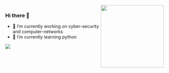 <img src="https://media.giphy.com/media/xTiTnBELA6Mb1TeeOc/giphy.gif" align="right" width="200" height="200">

### Hi there 👋


- 🔭 I’m currently working on cyber-security and computer-networks
- 🌱 I’m currently learning python

<img src="https://github-readme-stats.vercel.app/api?username=huseyinpalaa&show_icons=true&theme=transparent)">

